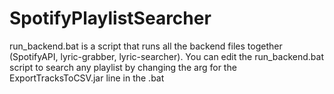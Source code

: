 # SpotifyPlaylistSearcher

run_backend.bat is a script that runs all the backend files
together (SpotifyAPI, lyric-grabber, lyric-searcher). You can
edit the run_backend.bat script to search any playlist by
changing the arg for the ExportTracksToCSV.jar line in the .bat
